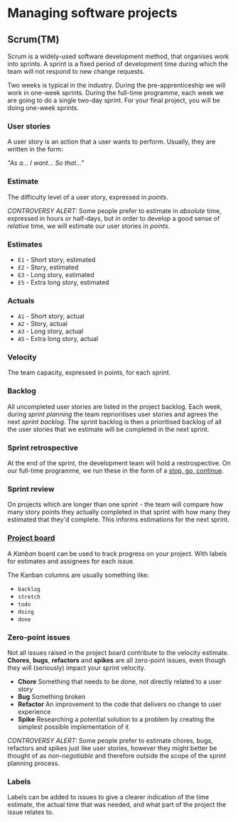 # Managing software projects

## Scrum(TM)

Scrum is a widely-used software development method, that organises work into sprints. A sprint is a fixed period of development time during which the team will not respond to new change requests.

Two weeks is typical in the industry. During the pre-apprenticeship we will work in one-week sprints. During the full-time programme, each week we are going to do a single two-day sprint. For your final project, you will be doing one-week sprints.

### User stories

A user story is an action that a user wants to perform. Usually, they are written in the form:

_"As a...
I want...
So that..."_

### Estimate

The difficulty level of a user story, expressed in _points_.

_CONTROVERSY ALERT:_ Some people prefer to estimate in _absolute_ time, expressed in hours or half-days, but in order to develop a good sense of _relative_ time, we will estimate our user stories in _points_.

### Estimates

- `E1` - Short story, estimated
- `E2` - Story, estimated
- `E3` - Long story, estimated
- `E5` - Extra long story, estimated

### Actuals

- `A1` - Short story, actual
- `A2` - Story, actual
- `A3` - Long story, actual
- `A5` - Extra long story, actual

### Velocity

The team capacity, expressed in points, for each sprint.

### Backlog

All uncompleted user stories are listed in the project backlog. Each week, during _sprint planning_ the team reprioritises user stories and agrees the next _sprint backlog_. The sprint backlog is then a prioritised backlog of all the user stories that we estimate will be completed in the next sprint.

### Sprint retrospective

At the end of the sprint, the development team will hold a restrospective. On our full-time programme, we run these in the form of a [stop, go, continue](../retrospectives).

### Sprint review

On projects which are longer than one sprint - the team will compare how many story points they actually completed in that sprint with how many they estimated that they'd complete. This informs estimations for the next sprint.

### [Project board](https://help.github.com/en/github/managing-your-work-on-github/about-project-boards)

A _Kanban_ board can be used to track progress on your project. With labels for estimates and assignees for each issue.

The Kanban columns are usually something like:

- `backlog`
- `stretch`
- `todo`
- `doing`
- `done`

### Zero-point issues

Not all issues raised in the project board contribute to the velocity estimate. **Chores**, **bugs**, **refactors** and **spikes** are all zero-point issues, even though they will (seriously) impact your sprint velocity.

- **Chore** Something that needs to be done, not directly related to a user story
- **Bug** Something broken
- **Refactor** An improvement to the code that delivers no change to user experience
- **Spike** Researching a potential solution to a problem by creating the simplest possible implementation of it

_CONTROVERSY ALERT:_ Some people prefer to estimate chores, bugs, refactors and spikes just like user stories, however they might better be thought of as _non-negotiable_ and therefore outside the scope of the sprint planning process.

### Labels

Labels can be added to issues to give a clearer indication of the time estimate, the actual time that was needed, and what part of the project the issue relates to.
